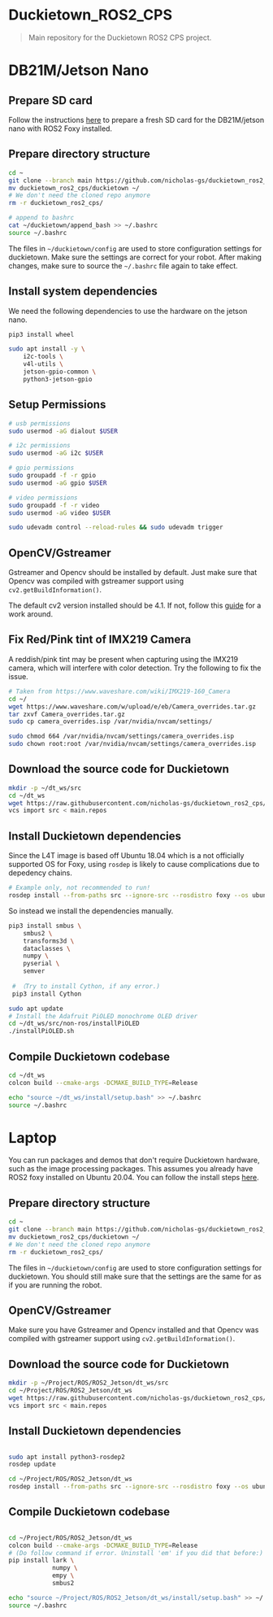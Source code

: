 # Duckietown_ROS2_CPS

> Main repository for the Duckietown ROS2 CPS project.

# DB21M/Jetson Nano

## Prepare SD card
Follow the instructions [here](https://github.com/GAO-XINWEI/Jetson_ROS/tree/step1-Install-ROS2-on-Jetson-Nano) to prepare a fresh SD card for the DB21M/jetson nano with ROS2 Foxy installed.

## Prepare directory structure

```bash
cd ~
git clone --branch main https://github.com/nicholas-gs/duckietown_ros2_cps
mv duckietown_ros2_cps/duckietown ~/
# We don't need the cloned repo anymore
rm -r duckietown_ros2_cps/
```

```bash
# append to bashrc
cat ~/duckietown/append_bash >> ~/.bashrc
source ~/.bashrc
```

The files in `~/duckietown/config` are used to store configuration settings for duckietown. Make sure the settings are correct for your robot. After making changes, make sure to source the `~/.bashrc` file again to take effect.

## Install system dependencies

We need the following dependencies to use the hardware on the jetson nano.

```bash
pip3 install wheel

sudo apt install -y \
    i2c-tools \
    v4l-utils \
    jetson-gpio-common \
    python3-jetson-gpio
```

## Setup Permissions

```bash
# usb permissions
sudo usermod -aG dialout $USER

# i2c permissions
sudo usermod -aG i2c $USER

# gpio permissions
sudo groupadd -f -r gpio
sudo usermod -aG gpio $USER

# video permissions
sudo groupadd -f -r video
sudo usermod -aG video $USER

sudo udevadm control --reload-rules && sudo udevadm trigger
```

## OpenCV/Gstreamer

Gstreamer and Opencv should be installed by default. Just make sure that Opencv was compiled with gstreamer support using `cv2.getBuildInformation()`.

The default cv2 version installed should be 4.1. If not, follow this [guide](https://www.youtube.com/watch?v=3QYayL5y2hk) for a work around.

## Fix Red/Pink tint of IMX219 Camera

A reddish/pink tint may be present when capturing using the IMX219 camera,
which will interfere with color detection. Try the following to fix the issue.

```bash
# Taken from https://www.waveshare.com/wiki/IMX219-160_Camera
cd ~/
wget https://www.waveshare.com/w/upload/e/eb/Camera_overrides.tar.gz
tar zxvf Camera_overrides.tar.gz
sudo cp camera_overrides.isp /var/nvidia/nvcam/settings/

sudo chmod 664 /var/nvidia/nvcam/settings/camera_overrides.isp
sudo chown root:root /var/nvidia/nvcam/settings/camera_overrides.isp
```

## Download the source code for Duckietown

```bash
mkdir -p ~/dt_ws/src
cd ~/dt_ws
wget https://raw.githubusercontent.com/nicholas-gs/duckietown_ros2_cps/main/main.repos
vcs import src < main.repos
```

## Install Duckietown dependencies

Since the L4T image is based off Ubuntu 18.04 which is a not officially supported OS for Foxy, using `rosdep` is likely to cause complications due to depedency chains.

```bash
# Example only, not recommended to run!
rosdep install --from-paths src --ignore-src --rosdistro foxy --os ubuntu:focal -y
```

So instead we install the dependencies manually.
```bash
pip3 install smbus \
    smbus2 \
    transforms3d \
    dataclasses \
    numpy \
    pyserial \
    semver
 
 # （Try to install Cython, if any error.)
 pip3 install Cython

sudo apt update
# Install the Adafruit PiOLED monochrome OLED driver
cd ~/dt_ws/src/non-ros/installPiOLED
./installPiOLED.sh
```

## Compile Duckietown codebase
```bash
cd ~/dt_ws
colcon build --cmake-args -DCMAKE_BUILD_TYPE=Release

echo "source ~/dt_ws/install/setup.bash" >> ~/.bashrc
source ~/.bashrc
```

# Laptop

You can run packages and demos that don't require Duckietown hardware, such as the image processing packages. This assumes you already have ROS2 foxy installed on Ubuntu 20.04. You can follow the install steps [here](https://docs.ros.org/en/foxy/Installation/Ubuntu-Install-Debians.html#install-ros-2-packages).


## Prepare directory structure

```bash
cd ~
git clone --branch main https://github.com/nicholas-gs/duckietown_ros2_cps
mv duckietown_ros2_cps/duckietown ~/
# We don't need the cloned repo anymore
rm -r duckietown_ros2_cps/
```

The files in `~/duckietown/config` are used to store configuration settings for duckietown. You should still make sure that the settings are the same for as if you are running the robot.

## OpenCV/Gstreamer

Make sure you have Gstreamer and Opencv installed and that Opencv was compiled with gstreamer support using `cv2.getBuildInformation()`.


## Download the source code for Duckietown

```bash
mkdir -p ~/Project/ROS/ROS2_Jetson/dt_ws/src
cd ~/Project/ROS/ROS2_Jetson/dt_ws
wget https://raw.githubusercontent.com/nicholas-gs/duckietown_ros2_cps/main/main.repos
vcs import src < main.repos
```

## Install Duckietown dependencies

```bash

sudo apt install python3-rosdep2
rosdep update

cd ~/Project/ROS/ROS2_Jetson/dt_ws
rosdep install --from-paths src --ignore-src --rosdistro foxy --os ubuntu:focal -y
```

## Compile Duckietown codebase
```bash

cd ~/Project/ROS/ROS2_Jetson/dt_ws
colcon build --cmake-args -DCMAKE_BUILD_TYPE=Release
# (Do follow command if error. Uninstall 'em' if you did that before:)
pip install lark \
            numpy \
            empy \
            smbus2

echo "source ~/Project/ROS/ROS2_Jetson/dt_ws/install/setup.bash" >> ~/.bashrc
source ~/.bashrc
```
